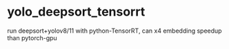 # yolo_deepsort_tensorrt
run deepsort+yolov8/11 with python-TensorRT, can x4 embedding speedup than pytorch-gpu
